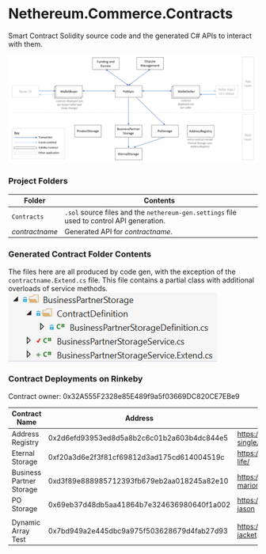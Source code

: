 # Nethereum.Commerce.Contracts
Smart Contract Solidity source code and the generated C# APIs to interact with them.

![Overview](contracts.png)

### Project Folders

| Folder | Contents |
|--|--| 
| `Contracts` | `.sol` source files and the `nethereum-gen.settings` file used to control API generation.
| _contractname_ | Generated API for _contractname_. |

### Generated Contract Folder Contents

The files here are all produced by code gen, with the exception of the `contractname.Extend.cs` file. This file contains a partial class with additional overloads of service methods.
![Overview](codegen-folder-contents.png)

### Contract Deployments on Rinkeby

Contract owner: 0x32A555F2328e85E489f9a5f03669DC820CE7EBe9

| Contract Name | Address | Link to dApp | 
|--|--|--|
| Address Registry | 0x2d6efd93953ed8d5a8b2c6c01b2a603b4dc844e5 | https://oneclickdapp.com/giant-single/ |
| Eternal Storage | 0xf20a3d6e2f3f81cf69812d3ad175cd614004519c | https://oneclickdapp.com/tokyo-life/ |
| Business Partner Storage | 0xd3f89e888985712393fb679eb2aa018245a82e10 | https://oneclickdapp.com/spend-marion/ |
| PO Storage | 0x69eb37d48db5aa41864b7e324636980640f1a002 | https://oneclickdapp.com/vision-jason |
|  |  |  |
| Dynamic Array Test | 0x7bd949a2e445dbc9a975f503628679d4fab27d93 | https://oneclickdapp.com/circle-jacket |
